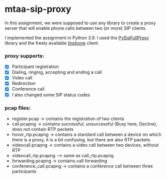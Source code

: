 # mtaa-sip-proxy

In this assignment, we were supposed to use any library to create a proxy server that will enable phone calls between two (or more) SIP clients.

I implemented the assignment in Python 3.9. I used the [PySipFullProxy](https://github.com/tirfil/PySipFullProxy) library and the freely available [linphone](https://www.linphone.org) client.

### proxy supports:
- [x] Participant registration
- [x] Dialing, ringing, accepting and ending a call
- [x] Video call
- [x] Redirection
- [x] Conference call
- [x] I also changed some SIP status codes

### pcap files:
- register.pcap -> contains the registration of two clients
- call.pcapng -> contains successful, unsuccessful (Busy here, Decline), does not contain RTP packets
- hovor_rtp.pcapng -> contains a standard call between a device on which there is a proxy, it is a bit confusing, but there are also RTP packets
- videocall.pcapng -> contains a video call between two devices, without RTP
- videocall_rtp.pcapng –> same as call_rtp.pcapng
- forwarding.pcapng -> contains call forwarding
- conference_call.pcapng -> contains a conference call between three participants
